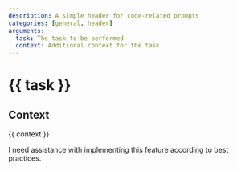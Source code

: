 ```yaml
---
description: A simple header for code-related prompts
categories: [general, header]
arguments:
  task: The task to be performed
  context: Additional context for the task
---
```

# {{ task }}

## Context
{{ context }}

I need assistance with implementing this feature according to best practices.
